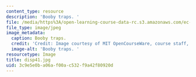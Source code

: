 ```yaml
---
content_type: resource
description: 'Booby traps. '
file: /media/https%3A/open-learning-course-data-rc.s3.amazonaws.com/ec-s06-design-for-demining-spring-2007/3c9e5e0ba06af00ac532f9a42f80920d_disp41.jpg
file_type: image/jpeg
image_metadata:
  caption: Booby traps.
  credit: 'Credit: Image courtesy of MIT OpenCourseWare, course staff, and students.'
  image-alt: 'Booby traps. '
resourcetype: Image
title: disp41.jpg
uid: 3c9e5e0b-a06a-f00a-c532-f9a42f80920d
---
```

